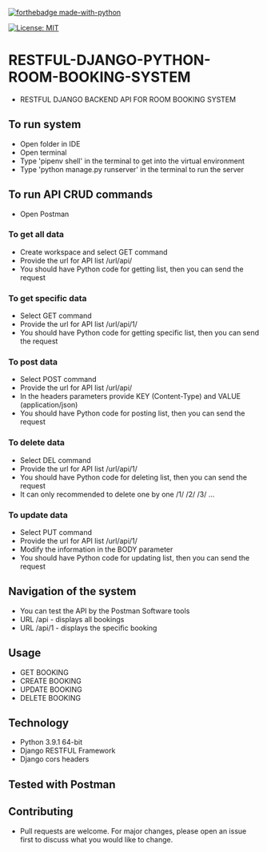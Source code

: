 [![forthebadge made-with-python](http://ForTheBadge.com/images/badges/made-with-python.svg)](https://www.python.org/)

[![License: MIT](https://img.shields.io/badge/License-MIT-yellow.svg)](https://opensource.org/licenses/MIT)

# RESTFUL-DJANGO-PYTHON-ROOM-BOOKING-SYSTEM
 * RESTFUL DJANGO BACKEND API FOR ROOM BOOKING SYSTEM

## To run system
 * Open folder in IDE
 * Open terminal
 * Type 'pipenv shell' in the terminal to get into the virtual environment
 * Type 'python manage.py runserver' in the terminal to run the server

 ## To run API CRUD commands
 * Open Postman
 ### To get all data
 * Create workspace and select GET command
 * Provide the url for API list /url/api/
 * You should have Python code for getting list, then you can send the request
 ### To get specific data
 * Select GET command
 * Provide the url for API list /url/api/1/
 * You should have Python code for getting specific list, then you can send the request
 ### To post data
 * Select POST command
 * Provide the url for API list /url/api/
 * In the headers parameters provide KEY (Content-Type) and VALUE (application/json)
 * You should have Python code for posting list, then you can send the request
 ### To delete data
 * Select DEL command
 * Provide the url for API list /url/api/1/
 * You should have Python code for deleting list, then you can send the request
 * It can only recommended to delete one by one /1/ /2/ /3/ ...
 ### To update data
 * Select PUT command
 * Provide the url for API list /url/api/1/
 * Modify the information in the BODY parameter
 * You should have Python code for updating list, then you can send the request

 ## Navigation of the system
 * You can test the API by the Postman Software tools
 * URL /api - displays all bookings
 * URL /api/1 - displays the specific booking

## Usage
* GET BOOKING
* CREATE BOOKING
* UPDATE BOOKING
* DELETE BOOKING

## Technology
 * Python 3.9.1 64-bit
 * Django RESTFUL Framework
 * Django cors headers

 ## Tested with Postman
 
## Contributing
* Pull requests are welcome. For major changes, please open an issue first to discuss what you would like to change.

